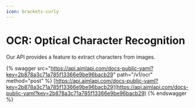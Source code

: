 ```yaml
---
icon: brackets-curly
---
```


# OCR: Optical Character Recognition

Our API provides a feature to extract characters from images.

{% swagger src="https://api.aimlapi.com/docs-public-yaml?key=2b878a3c71a785f13366e9be96bacb29" path="/v1/ocr" method="post" %}
[https://api.aimlapi.com/docs-public-yaml?key=2b878a3c71a785f13366e9be96bacb29](https://api.aimlapi.com/docs-public-yaml?key=2b878a3c71a785f13366e9be96bacb29)
{% endswagger %}